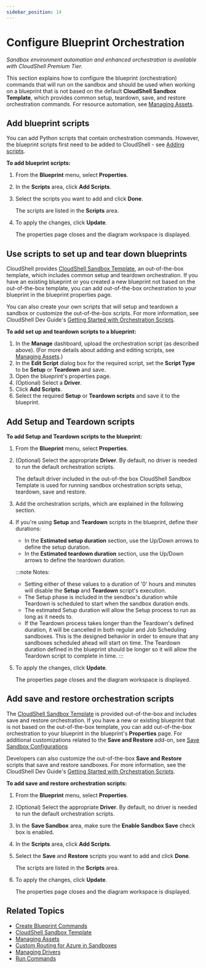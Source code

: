 ```yaml
---
sidebar_position: 14
---
```


# Configure Blueprint Orchestration

*Sandbox environment automation and enhanced orchestration is available with CloudShell Premium Tier.*

This section explains how to configure the blueprint (orchestration) commands that will run on the sandbox and should be used when working on a blueprint that is not based on the default **CloudShell Sandbox Template**, which provides common setup, teardown, save, and restore orchestration commands. For resource automation, see [Managing Assets](https://help.quali.com/Online%20Help/0.0/Portal/Content/CSP/MNG/Mng-Scrpt.htm).

## Add blueprint scripts

You can add Python scripts that contain orchestration commands. However, the blueprint scripts first need to be added to CloudShell - see [Adding scripts](https://help.quali.com/Online%20Help/0.0/Portal/Content/CSP/MNG/Mng-Scrpt.htm#AddingScrpts).

**To add blueprint scripts:**

1. From the **Blueprint** menu, select **Properties**.
2. In the **Scripts** area, click **Add Scripts**.
3. Select the scripts you want to add and click **Done**.
    
    The scripts are listed in the **Scripts** area.
    
4. To apply the changes, click **Update**.
    
    The properties page closes and the diagram workspace is displayed.
    

## Use scripts to set up and tear down blueprints

CloudShell provides [CloudShell Sandbox Template](https://help.quali.com/Online%20Help/0.0/Portal/Content/CSP/MNG/Wrk-wth-Blprnt-Tmplt.htm#CloudShe), an out-of-the-box template, which includes common setup and teardown orchestration. If you have an existing blueprint or you created a new blueprint not based on the out-of-the-box template, you can add out-of-the-box orchestration to your blueprint in the blueprint properties page.

You can also create your own scripts that will setup and teardown a sandbox or customize the out-of-the-box scripts. For more information, see CloudShell Dev Guide's [Getting Started with Orchestration Scripts](https://help.quali.com/Online%20Help/0.0/Portal/Content/DevGuide/Orch-Scripts/Getting-Started.htm).

**To add set up and teardown scripts to a blueprint:**

1. In the **Manage** dashboard, upload the orchestration script (as described above). (For more details about adding and editing scripts, see [Managing Assets](https://help.quali.com/Online%20Help/0.0/Portal/Content/CSP/MNG/Mng-Scrpt.htm).)
2. In the **Edit Script** dialog box for the required script, set the **Script Type** to be **Setup** or **Teardown** and save.
3. Open the blueprint's properties page.
4. (Optional) Select a **Driver**.
5. Click **Add Scripts**.
6. Select the required **Setup** or **Teardown scripts** and save it to the blueprint.

## Add Setup and Teardown scripts

**To add Setup and Teardown scripts to the blueprint:**

1. From the **Blueprint** menu, select **Properties**.
2. (Optional) Select the appropriate **Driver**. By default, no driver is needed to run the default orchestration scripts.
    
    The default driver included in the out-of-the box CloudShell Sandbox Template is used for running sandbox orchestration scripts setup, teardown, save and restore.
    
3. Add the orchestration scripts, which are explained in the following section.
    
4. If you're using **Setup** and **Teardown** scripts in the blueprint, define their durations:
    
    - In the **Estimated setup duration** section, use the Up/Down arrows to define the setup duration.
    - In the **Estimated teardown duration** section, use the Up/Down arrows to define the teardown duration.  
        
    
    :::note Notes:
    
    - Setting either of these values to a duration of '0' hours and minutes will disable the **Setup** and **Teardown** script's execution.
    - The Setup phase is included in the sendbox's duration while Teardown is scheduled to start when the sandbox duration ends.
    - The estimated Setup duration will allow the Setup process to run as long as it needs to.
    - If the Teardown process takes longer than the Teardown's defined duration, it will be cancelled in both regular and Job Scheduling sandboxes. This is the designed behavior in order to ensure that any sandboxes scheduled ahead will start on time. The Teardown duration defined in the blueprint should be longer so it will allow the Teardown script to complete in time.
    :::
5. To apply the changes, click **Update**.
    
    The properties page closes and the diagram workspace is displayed.
    

## Add save and restore orchestration scripts

The [CloudShell Sandbox Template](https://help.quali.com/Online%20Help/0.0/Portal/Content/CSP/MNG/Wrk-wth-Blprnt-Tmplt.htm#CloudShe) is provided out-of-the-box and includes save and restore orchestration. If you have a new or existing blueprint that is not based on the out-of-the-box template, you can add out-of-the-box orchestration to your blueprint in the blueprint's **Properties** page. For additional customizations related to the **Save and Restore** add-on, see [Save Sandbox Configurations](https://help.quali.com/Online%20Help/0.0/Portal/Content/Admn/Sv-Sndbx-Cnfg.htm)

Developers can also customize the out-of-the-box **Save and Restore** scripts that save and restore sandboxes. For more information, see the CloudShell Dev Guide's [Getting Started with Orchestration Scripts](https://help.quali.com/Online%20Help/0.0/Portal/Content/DevGuide/Orch-Scripts/Getting-Started.htm).

**To add save and restore orchestration scripts:**

1. From the **Blueprint** menu, select **Properties**.
2. (Optional) Select the appropriate **Driver**. By default, no driver is needed to run the default orchestration scripts.
    
3. In the **Save Sandbox** area, make sure the **Enable Sandbox Save** check box is enabled.
4. In the **Scripts** area, click **Add Scripts**.
5. Select the **Save** and **Restore** scripts you want to add and click **Done**.
    
    The scripts are listed in the **Scripts** area.
    
6. To apply the changes, click **Update**.
    
    The properties page closes and the diagram workspace is displayed.
    

## Related Topics

- [Create Blueprint Commands](https://help.quali.com/Online%20Help/0.0/Portal/Content/CSP/LAB-MNG/Crt-Blprnt/Crt-Blprnt-Cmnds.htm)
- [CloudShell Sandbox Template](https://help.quali.com/Online%20Help/0.0/Portal/Content/CSP/MNG/Wrk-wth-Blprnt-Tmplt.htm#CloudShe)
- [Managing Assets](https://help.quali.com/Online%20Help/0.0/Portal/Content/CSP/MNG/Mng-Scrpt.htm)
- [Custom Routing for Azure in Sandboxes](https://help.quali.com/Online%20Help/0.0/Portal/Content/Admn/Azure-Cstm-Routing.htm)
- [Managing Drivers](https://help.quali.com/Online%20Help/0.0/Portal/Content/CSP/MNG/Mng-Drvr.htm)
- [Run Commands](https://help.quali.com/Online%20Help/0.0/Portal/Content/CSP/LAB-MNG/Sndbx-Run-Cmd.htm)